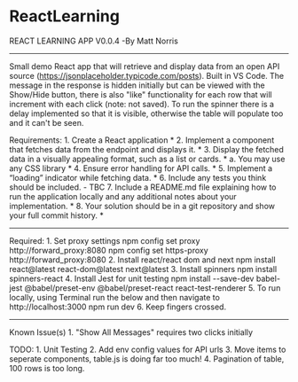 # ReactLearning

REACT LEARNING APP
V0.0.4 
        -By Matt Norris

------

Small demo React app that will retrieve and display data from an open API source (https://jsonplaceholder.typicode.com/posts).  Built in VS Code.  The message in the response is hidden initially but can be viewed with the Show/Hide button, there is also "like" functionality for each row that will increment with each click (note: not saved).  To run the spinner there is a delay implemented so that it is visible, otherwise the table will populate too and it can't be seen.

Requirements:
    1. Create a React application​ *
    2. Implement a component that fetches data from the endpoint and displays it.​ *
    3. Display the fetched data in a visually appealing format, such as a list or cards. *​
        a. You may use any CSS library​ *
    4. Ensure error handling for API calls. *​
    5. Implement a “loading” indicator while fetching data. *​
    6. Include any tests you think should be included.​ - TBC
    7. Include a README.md file explaining how to run the application locally and any additional notes about your implementation.​ *
    8. Your solution should be in a git repository and show your full commit history. *

------

Required:
    1. Set proxy settings
        npm config set proxy http://forward_proxy:8080
        npm config set https-proxy http://forward_proxy:8080
    2. Install react/react dom and next
        npm install react@latest react-dom@latest next@latest
    3. Install spinners
        npm install spinners-react
    4. Install Jest for unit testing
        npm install --save-dev babel-jest @babel/preset-env @babel/preset-react react-test-renderer
    5. To run locally, using Terminal run the below and then navigate to http://localhost:3000 
        npm run dev 
    6. Keep fingers crossed.

------

Known Issue(s)
    1. "Show All Messages" requires two clicks initially


TODO: 
    1. Unit Testing
    2. Add env config values for API urls
    3. Move items to seperate components, table.js is doing far too much!
    4. Pagination of table, 100 rows is too long.
